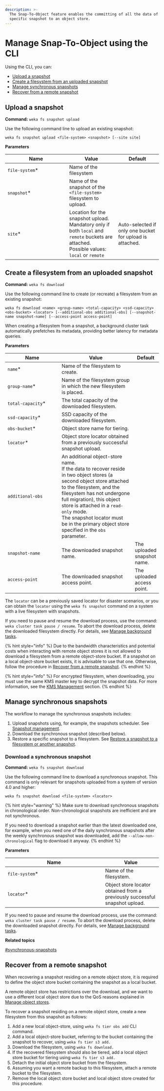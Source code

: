 ```yaml
---
description: >-
  The Snap-To-Object feature enables the committing of all the data of a
  specific snapshot to an object store.
---
```


# Manage Snap-To-Object using the CLI

Using the CLI, you can:

* [Upload a  snapshot](snap-to-obj-1.md#upload-a-snapshot)
* [Create a filesystem from an uploaded snapshot](snap-to-obj-1.md#create-a-filesystem-from-an-uploaded-snapshot)
* [Manage synchronous snapshots](snap-to-obj-1.md#manage-synchronous-snapshots)
* [Recover from a remote snapshot](snap-to-obj-1.md#recover-from-a-remote-snapshot)

## Upload a  snapshot

**Command:** `weka fs snapshot upload`

Use the following command line to upload an existing snapshot:

`weka fs snapshot upload <file-system> <snapshot> [--site site]`

**Parameters**

<table><thead><tr><th width="186.33333333333331">Name</th><th>Value</th><th>Default</th></tr></thead><tbody><tr><td><code>file-system</code>*</td><td>Name of the filesystem</td><td></td></tr><tr><td><code>snapshot</code>*</td><td>Name of the snapshot of the <code>&#x3C;file-system></code> filesystem to upload.<br></td><td></td></tr><tr><td><code>site</code>*</td><td>Location for the snapshot  upload.<br>Mandatory only if both <code>local</code> and <code>remote</code> buckets are attached.<br>Possible values: <code>local</code> or <code>remote</code></td><td>Auto-selected if only one bucket for upload is attached.</td></tr></tbody></table>

## Create a filesystem from an uploaded snapshot

**Command:** `weka fs download`

Use the following command line to create (or recreate) a filesystem from an existing snapshot:

`weka fs download <name> <group-name> <total-capacity> <ssd-capacity> <obs-bucket> <locator> [--additional-obs additional-obs] [--snapshot-name snapshot-name] [--access-point access-point]`

When creating a filesystem from a snapshot, a background cluster task automatically prefetches its metadata, providing better latency for metadata queries.

**Parameters**

<table><thead><tr><th width="212">Name</th><th width="317">Value</th><th>Default</th></tr></thead><tbody><tr><td><code>name</code>*</td><td>Name of the filesystem to create.</td><td></td></tr><tr><td><code>group-name</code>*</td><td>Name of the filesystem group in which the new filesystem is placed.</td><td></td></tr><tr><td><code>total-capacity</code>*</td><td>The total capacity of the downloaded filesystem.</td><td></td></tr><tr><td><code>ssd-capacity</code>*</td><td>SSD capacity of the downloaded filesystem.</td><td></td></tr><tr><td><code>obs-bucket</code>*</td><td>Object store name for tiering.</td><td></td></tr><tr><td><code>locator</code>*</td><td>Object store locator obtained from a previously successful snapshot upload.</td><td></td></tr><tr><td><code>additional-obs</code></td><td>An additional object-store name.<br>If the data to recover reside in two object stores (a second object store attached to the filesystem, and the filesystem has not undergone full migration), this object store is attached in a <code>read-only</code> mode.<br>The snapshot locator must be in the primary object store specified in the <code>obs</code> parameter.</td><td></td></tr><tr><td><code>snapshot-name</code></td><td>The downloaded snapshot name.</td><td>The uploaded snapshot name.</td></tr><tr><td><code>access-point</code></td><td>The downloaded snapshot access point. </td><td>The uploaded access point.</td></tr></tbody></table>

The `locator` can be a previously saved locator for disaster scenarios, or you can obtain the `locator` using the `weka fs snapshot` command on a system with a live filesystem with snapshots.

If you need to pause and resume the download process, use the command: `weka cluster task pause / resume`. To abort the download process, delete the downloaded filesystem directly. For details, see [Manage background tasks](../../usage/background-tasks/#managing-background-tasks).

{% hint style="info" %}
Due to the bandwidth characteristics and potential costs when interacting with remote object stores it is not allowed to download a filesystem from a remote object-store bucket. If a snapshot on a local object-store bucket exists, it is advisable to use that one. Otherwise, follow the procedure in [Recover from a remote snapshot](./#recover-from-a-remote-snapshot).&#x20;
{% endhint %}

{% hint style="info" %}
For encrypted filesystem, when downloading, you must use the same KMS master key to decrypt the snapshot data. For more information, see the [KMS Management](../../usage/security/kms-management/#overview) section.
{% endhint %}

## Manage synchronous snapshots

The workflow to manage the synchronous snapshots includes:

1. Upload snapshots using, for example, the snapshots scheduler. See [Snapshot management](../../support/snapshot-management.md).
2. Download the synchronous snapshot (described below).
3. Restore a specific snapshot to a filesystem. See [Restore a snapshot to a filesystem or another snapshot](../snapshots/snapshots-1.md#restore-a-snapshot-to-a-filesystem-or-another-snapshot).

### Download a synchronous snapshot

**Command:** `weka fs snapshot download`

Use the following command line to download a synchronous snapshot. This command is only relevant for snapshots uploaded from a system of version 4.0 and higher:

&#x20;`weka fs snapshot download <file-system> <locator>`

{% hint style="warning" %}
Make sure to download synchronous snapshots in chronological order. Non-chronological snapshots are inefficient and are not synchronous.&#x20;

If you need to download a snapshot earlier than the latest downloaded one, for example, when you need one of the daily synchronous snapshots after the weekly synchronous snapshot was downloaded, add the `--allow-non-chronological` flag to download it anyway.
{% endhint %}

**Parameters**

<table><thead><tr><th width="304">Name</th><th>Value</th></tr></thead><tbody><tr><td><code>file-system</code>*</td><td>Name of the filesystem.</td></tr><tr><td><code>locator</code>*</td><td>Object store locator obtained from a previously successful snapshot upload.</td></tr></tbody></table>

If you need to pause and resume the download process, use the command: `weka cluster task pause / resume`. To abort the download process, delete the downloaded snapshot directly. For details, see [Manage background tasks](../../usage/background-tasks/#managing-background-tasks).

**Related topics**

[#synchronous-snapshots](./#synchronous-snapshots "mention")

## Recover from a remote snapshot

When recovering a snapshot residing on a remote object store, it is required to define the object store bucket containing the snapshot as a local bucket.

A remote object store has restrictions over the download, and we want to use a different local object store due to the QoS reasons explained in [Manage object stores](../managing-object-stores/#overview).

To recover a snapshot residing on a remote object store, create a new filesystem from this snapshot as follows:

1. Add a new local object-store, using `weka fs tier obs add` CLI command.
2. Add a local object-store bucket, referring to the bucket containing the snapshot to recover, using `weka fs tier s3 add.`
3. Download the filesystem, using `weka fs download.`
4. If the recovered filesystem should also be tiered, add a local object store bucket for tiering using `weka fs tier s3 add.`
5. Detach the initial object store bucket from the filesystem.
6. Assuming you want a remote backup to this filesystem, attach a remote bucket to the filesystem.
7. Remove the local object store bucket and local object store created for this procedure.
